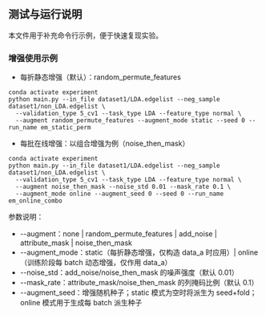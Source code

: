 ## 测试与运行说明

本文件用于补充命令行示例，便于快速复现实验。

### 增强使用示例

- 每折静态增强（默认）：random_permute_features
```
conda activate experiment
python main.py --in_file dataset1/LDA.edgelist --neg_sample dataset1/non_LDA.edgelist \
  --validation_type 5_cv1 --task_type LDA --feature_type normal \
  --augment random_permute_features --augment_mode static --seed 0 --run_name em_static_perm
```

- 每批在线增强：以组合增强为例（noise_then_mask）
```
conda activate experiment
python main.py --in_file dataset1/LDA.edgelist --neg_sample dataset1/non_LDA.edgelist \
  --validation_type 5_cv1 --task_type LDA --feature_type normal \
  --augment noise_then_mask --noise_std 0.01 --mask_rate 0.1 \
  --augment_mode online --augment_seed 0 --seed 0 --run_name em_online_combo
```

参数说明：
- --augment：none | random_permute_features | add_noise | attribute_mask | noise_then_mask
- --augment_mode：static（每折静态增强，仅构造 data_a 时应用）| online（训练阶段每 batch 动态增强，仅作用 data_a）
- --noise_std：add_noise/noise_then_mask 的噪声强度（默认 0.01）
- --mask_rate：attribute_mask/noise_then_mask 的列掩码比例（默认 0.1）
- --augment_seed：增强随机种子；static 模式为空时将派生为 seed+fold；online 模式用于生成每 batch 派生种子